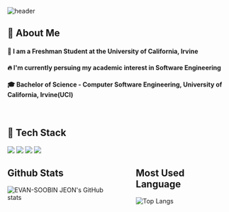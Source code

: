 <div>
  
  ![header](https://capsule-render.vercel.app/api?type=Blur&fontColor=d6ace6&height=300&section=header&text=Good%20to%20see%20you%20%F0%9F%A4%97&animation=blinking)

</div>
      
  ## 👀 About Me
  #### :raising_hand: I am a Freshman Student at the University of California, Irvine<br/>
  #### :fire: I'm currently persuing my academic interest in Software Engineering<br/>
  #### :mortar_board: Bachelor of Science - Computer Software Engineering, University of California, Irvine(UCI)
  <br/>
  
  ## 🧱 Tech Stack
  <!--Python-->
  <img src="https://img.shields.io/badge/Python-3776AB?style=flat-square&logo=python&logoColor=white"/>
  <!--JavaScript-->
  <img src="https://img.shields.io/badge/JavaScript-F7DF1E?style=flat-square&logo=JavaScript&logoColor=white"/>
  <!--HTML5-->
  <img src="https://img.shields.io/badge/HTML5-E34F26?style=flat-square&logo=HTML5&logoColor=white"/>
  <!--CSS-->
  <img src="https://img.shields.io/badge/CSS3-1572B6?style=flat-square&logo=CSS3&logoColor=white"/>
  <br/>

<div style="display: flex; justify-content: center; align-items: flex-start; gap: 40px;">

  <!-- Github Stats -->
  <div>
    <h2>Github Stats</h2>
    <img src="https://github-readme-stats.vercel.app/api?username=evanjeon-hub&theme=radical" alt="EVAN-SOOBIN JEON's GitHub stats"/>
  </div>

  <!-- Most Used Language -->
  <div>
    <h2>Most Used Language</h2>
    <img src="https://github-readme-stats.vercel.app/api/top-langs/?username=evanjeon-hub&size_weight=0.5&count_weight=0.5" alt="Top Langs"/>
  </div>

</div>
<!--
**EvanJeon-hub/EvanJeon-hub** is a ✨ _special_ ✨ repository because its `README.md` (this file) appears on your GitHub profile.
